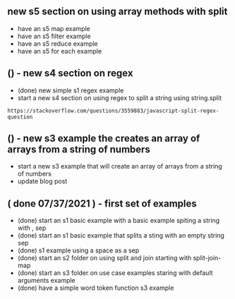 
## new s5 section on using array methods with split
* have an s5 map example
* have an s5 filter example
* have an s5 reduce example
* have an s5 for each example

## () - new s4 section on regex
* (done) new simple s1 regex example
* start a new s4 section on using regex to split a string using string.split
```
https://stackoverflow.com/questions/3559883/javascript-split-regex-question
```

## () - new s3 example the creates an array of arrays from a string of numbers
* start a new s3 example that will create an array of arrays from a string of numbers
* update blog post

## ( done 07/37/2021 ) - first set of examples
* (done) start an s1 basic example with a basic example spiting a string with , sep
* (done) start an s1 basic example that splits a sting with an empty string sep
* (done) s1 example using a space as a sep
* (done) start an s2 folder on using split and join starting with split-join-map
* (done) start an s3 folder on use case examples staring with default arguments example
* (done) have a simple word token function s3 example